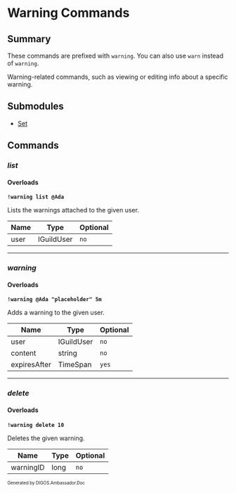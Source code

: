 ﻿Warning Commands
================
## Summary
These commands are prefixed with `warning`. You can also use `warn` instead of `warning`.

Warning-related commands, such as viewing or editing info about a specific warning.

## Submodules
* [Set](warning_set.md)

## Commands
### *list*
#### Overloads
**`!warning list @Ada`**

Lists the warnings attached to the given user.

| Name | Type | Optional |
| --- | --- | --- |
| user | IGuildUser | `no` |

---

### *warning*
#### Overloads
**`!warning @Ada "placeholder" 5m`**

Adds a warning to the given user.

| Name | Type | Optional |
| --- | --- | --- |
| user | IGuildUser | `no` |
| content | string | `no` |
| expiresAfter | TimeSpan | `yes` |

---

### *delete*
#### Overloads
**`!warning delete 10`**

Deletes the given warning.

| Name | Type | Optional |
| --- | --- | --- |
| warningID | long | `no` |

<sub><sup>Generated by DIGOS.Ambassador.Doc</sup></sub>